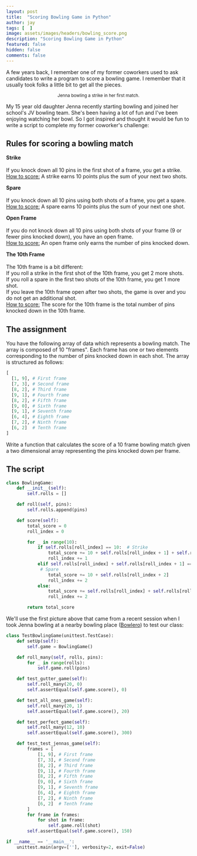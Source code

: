 ```yaml
---
layout: post
title:  "Scoring Bowling Game in Python"
author: jay
tags: [  ] 
image: assets/images/headers/bowling_score.png
description: "Scoring Bowling Game in Python"
featured: false
hidden: false
comments: false
---
```


<p>A few years back, I remember one of my former coworkers used to ask candidates to write a program to score a bowling game. I remember that it usually took folks a little bit to get all the pieces.</p>

<p style="text-align: center;">
<img src="{{ site.baseurl }}/assets/images/2023_review/jenna_bowling.png" alt="" /><br/>
<small>Jenna bowling a strike in her first match.</small></p>

<p>My 15 year old daughter Jenna recently starting bowling and joined her school's JV bowling team. She's been having a lot of fun and I've been enjoying watching her bowl. So I got inspired and thought it would be fun to write a script to complete my former coworker's challenge:</p>

<h2>Rules for scoring a bowling match</h2>
<p><b>Strike</b><br>
<br>
If you knock down all 10 pins in the first shot of a frame, you get a strike.<br>
<u>How to score:</u> A strike earns 10 points plus the sum of your next two shots.</p>

<p><b>Spare</b><br>
<br>
If you knock down all 10 pins using both shots of a frame, you get a spare.<br>
<u>How to score:</u> A spare earns 10 points plus the sum of your next one shot.</p>

<p><b>Open Frame</b><br>
<br>
If you do not knock down all 10 pins using both shots of your frame (9 or fewer pins knocked down), you have an open frame.<br>
<u>How to score:</u> An open frame only earns the number of pins knocked down.</p>

<p><b>The 10th Frame</b><br>
<br>
The 10th frame is a bit different:<br>
If you roll a strike in the first shot of the 10th frame, you get 2 more shots.<br>
If you roll a spare in the first two shots of the 10th frame, you get 1 more shot.<br>
If you leave the 10th frame open after two shots, the game is over and you do not get an additional shot.<br>
<u>How to score:</u> The score for the 10th frame is the total number of pins knocked down in the 10th frame.</p>


<h2>The assignment</h2>

You have the following array of data which represents a bowling match. The array is composed of 10 "frames". Each frame has one or two elements corresponding to the number of pins knocked down in each shot. The array is structured as follows:

```python
[
  [1, 9], # First frame
  [7, 3], # Second frame
  [8, 2], # Third frame
  [9, 1], # Fourth frame
  [8, 2], # Fifth frame
  [9, 0], # Sixth frame
  [9, 1], # Seventh frame
  [6, 4], # Eighth frame
  [7, 2], # Ninth frame
  [6, 2]  # Tenth frame
]
```

<p>Write a function that calculates the score of a 10 frame bowling match given a two dimensional array representing the pins knocked down per frame.</p>

<h2>The script</h2>

```python
class BowlingGame:
    def __init__(self):
        self.rolls = []

    def roll(self, pins):
        self.rolls.append(pins)

    def score(self):
        total_score = 0
        roll_index = 0

        for _ in range(10):
            if self.rolls[roll_index] == 10:  # Strike
                total_score += 10 + self.rolls[roll_index + 1] + self.rolls[roll_index + 2]
                roll_index += 1
            elif self.rolls[roll_index] + self.rolls[roll_index + 1] == 10: 
             # Spare
                total_score += 10 + self.rolls[roll_index + 2]
                roll_index += 2
            else:
                total_score += self.rolls[roll_index] + self.rolls[roll_index + 1]
                roll_index += 2

        return total_score
```
<p>We'll use the first picture above that came from a recent session when I took Jenna bowling at a nearby bowling place (<a href="https://bowlero.com/location/bowlero-fair-lawn" target="_blank">Bowlero</a>) to test our class:</p>

```python
class TestBowlingGame(unittest.TestCase):
    def setUp(self):
        self.game = BowlingGame()

    def roll_many(self, rolls, pins):
        for _ in range(rolls):
            self.game.roll(pins)

    def test_gutter_game(self):
        self.roll_many(20, 0)
        self.assertEqual(self.game.score(), 0)

    def test_all_ones_game(self):
        self.roll_many(20, 1)
        self.assertEqual(self.game.score(), 20)

    def test_perfect_game(self):
        self.roll_many(12, 10)
        self.assertEqual(self.game.score(), 300)

    def test_test_jennas_game(self):
        frames = [
            [1, 9], # First frame
            [7, 3], # Second frame
            [8, 2], # Third frame
            [9, 1], # Fourth frame
            [8, 2], # Fifth frame
            [9, 0], # Sixth frame
            [9, 1], # Seventh frame
            [6, 4], # Eighth frame
            [7, 2], # Ninth frame
            [6, 2]  # Tenth frame
        ]
        for frame in frames:
            for shot in frame:
                self.game.roll(shot)
        self.assertEqual(self.game.score(), 150)

if __name__ == '__main__':
    unittest.main(argv=[''], verbosity=2, exit=False)

```